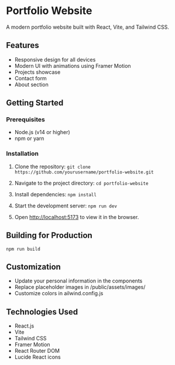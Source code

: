 # Portfolio Website

A modern portfolio website built with React, Vite, and Tailwind CSS.

## Features

- Responsive design for all devices
- Modern UI with animations using Framer Motion
- Projects showcase
- Contact form
- About section

## Getting Started

### Prerequisites

- Node.js (v14 or higher)
- npm or yarn

### Installation

1. Clone the repository:
`
git clone https://github.com/yourusername/portfolio-website.git
`

2. Navigate to the project directory:
`
cd portfolio-website
`

3. Install dependencies:
`
npm install
`

4. Start the development server:
`
npm run dev
`

5. Open [http://localhost:5173](http://localhost:5173) to view it in the browser.

## Building for Production

`
npm run build
`

## Customization

- Update your personal information in the components
- Replace placeholder images in /public/assets/images/
- Customize colors in 	ailwind.config.js

## Technologies Used

- React.js
- Vite
- Tailwind CSS
- Framer Motion
- React Router DOM
- Lucide React icons
